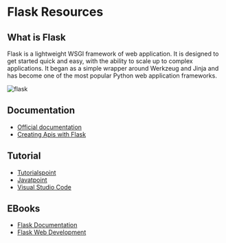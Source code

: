 # Flask Resources

## What is Flask
Flask is a lightweight WSGI framework of web application. It is designed to get started quick and easy, with the ability to scale up to complex applications. It began as a simple wrapper around Werkzeug and Jinja and has become one of the most popular Python web application frameworks.

![flask](https://flask.palletsprojects.com/en/1.1.x/_images/flask-logo.png)<br>

## Documentation
- [Official documentation](https://flask.palletsprojects.com/en/1.1.x/)
- [Creating Apis with Flask](https://programminghistorian.org/en/lessons/creating-apis-with-python-and-flask)

## Tutorial
- [Tutorialspoint](https://www.tutorialspoint.com/flask/index.htm)
- [Javatpoint](https://www.javatpoint.com/flask-tutorial)
- [Visual Studio Code](https://code.visualstudio.com/docs/python/tutorial-flask)

## EBooks
- [Flask Documentation](https://buildmedia.readthedocs.org/media/pdf/flask/latest/flask.pdf)
- [Flask Web Development](https://coddyschool.com/upload/Flask_Web_Development_Developing.pdf)

